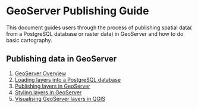 # GeoServer Publishing Guide

This document guides users through the process of publishing spatial data( from a PostgreSQL database or raster data) 
in GeoServer and how to do basic cartography. 

## Publishing data in GeoServer

1. [GeoServer Overview](geoserver-overview.md)
2. [Loading layers into a PostgreSQL database](loading-postgis-layers.md)
3. [Publishing layers in GeoServer](publishing-layers-in-geoserver.md)
4. [Styling layers in GeoServer](styling-layers-in-geoserver.md)
5. [Visualising GeoServer layers in QGIS](visualising-geoserver-layers-in-qgis.md)